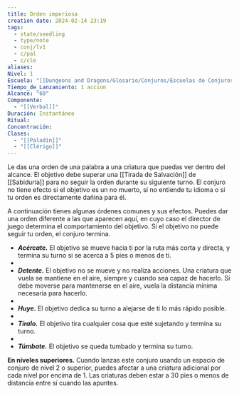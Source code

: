 ```yaml
---
title: Orden imperiosa
creation date: 2024-02-14 23:19
tags:
  - state/seedling
  - type/note
  - conj/lv1
  - c/pal
  - c/cle
aliases: 
Nivel: 1
Escuela: "[[Dungeons and Dragons/Glosario/Conjuros/Escuelas de Conjuros/Encantamiento]]"
Tiempo_de_Lanzamiento: 1 accion
Alcance: "60"
Componente:
  - "[[Verbal]]"
Duración: Instantáneo
Ritual: 
Concentración: 
Clases:
  - "[[Paladín]]"
  - "[[Clérigo]]"
---
```

Le das una orden de una palabra a una criatura que puedas ver dentro del alcance. El objetivo debe superar una [[Tirada de Salvación]] de [[Sabiduría]] para no seguir la orden durante su siguiente turno. El conjuro no tiene efecto si el objetivo es un no muerto, si no entiende tu idioma o si tu orden es directamente dañina para él.

A continuación tienes algunas órdenes comunes y sus efectos. Puedes dar una orden diferente a las que aparecen aquí, en cuyo caso el director de juego determina el comportamiento del objetivo. Si el objetivo no puede seguir tu orden, el conjuro termina.

- **_Acércate._** El objetivo se mueve hacia ti por la ruta más corta y directa, y termina su turno si se acerca a 5 pies o menos de ti.
- 
- **_Detente._** El objetivo no se mueve y no realiza acciones. Una criatura que vuela se mantiene en el aire, siempre y cuando sea capaz de hacerlo. Si debe moverse para mantenerse en el aire, vuela la distancia mínima necesaria para hacerlo.
- 
- **_Huye._** El objetivo dedica su turno a alejarse de ti lo más rápido posible.
- 
- **_Tíralo._** El objetivo tira cualquier cosa que esté sujetando y termina su turno.
- 
- **_Túmbate._** El objetivo se queda tumbado y termina su turno.

**En niveles superiores.** Cuando lanzas este conjuro usando un espacio de conjuro de nivel 2 o superior, puedes afectar a una criatura adicional por cada nivel por encima de 1. Las criaturas deben estar a 30 pies o menos de distancia entre sí cuando las apuntes.